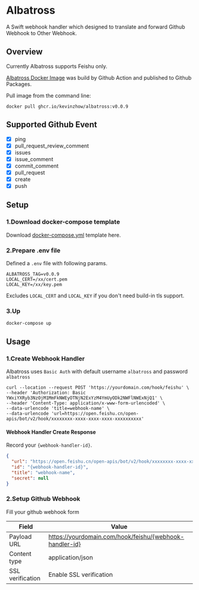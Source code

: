 # Albatross

A Swift webhook handler which designed to translate and forward Github Webhook to Other Webhook.

## Overview

Currently Albatross supports Feishu only.

[Albatross Docker Image](https://github.com/kevinzhow/albatross/pkgs/container/albatross) was build by Github Action and published to Github Packages.

Pull image from the command line:

```shell
docker pull ghcr.io/kevinzhow/albatross:v0.0.9
```

## Supported Github Event

- [x] ping
- [x] pull_request_review_comment
- [x] issues
- [x] issue_comment
- [x] commit_comment
- [x] pull_request
- [x] create
- [x] push

## Setup

### 1.Download docker-compose template

Download [docker-compose.yml](https://gist.github.com/kevinzhow/5f68c99760463a3dc195f7bd18ab64af) template here.

### 2.Prepare .env file

Defined a `.env` file with following params.

```
ALBATROSS_TAG=v0.0.9
LOCAL_CERT=/xx/cert.pem
LOCAL_KEY=/xx/key.pem
```

Excludes `LOCAL_CERT` and `LOCAL_KEY` if you don't need build-in tls support.

### 3.Up

```
docker-compose up
```

## Usage

### 1.Create Webhook Handler

Albatross uses `Basic Auth` with default username `albatross` and password `albatross`

```shell
curl --location --request POST 'https://yourdomain.com/hook/feishu' \
--header 'Authorization: Basic YWxiYXRyb3NzOjM1MmFkNWEyOTNjN2ExYzM4YmUyODk2NWFlNWExNjQ1' \
--header 'Content-Type: application/x-www-form-urlencoded' \
--data-urlencode 'title=webhook-name' \
--data-urlencode 'url=https://open.feishu.cn/open-apis/bot/v2/hook/xxxxxxxx-xxxx-xxxx-xxxx-xxxxxxxxxx'
```

#### Webhook Handler Create Response

Record your `{webhook-handler-id}`.

```json
{
  "url": "https://open.feishu.cn/open-apis/bot/v2/hook/xxxxxxxx-xxxx-xxxx-xxxx-xxxxxxxxxx",
  "id": "{webhook-handler-id}",
  "title": "webhook-name",
  "secret": null
}
```

### 2.Setup Github Webhook

Fill your github webhook form

| Field            | Value                                                   |
| ---------------- | ------------------------------------------------------- |
| Payload URL      | https://yourdomain.com/hook/feishu/{webhook-handler-id} |
| Content type     | application/json                                        |
| SSL verification | Enable SSL verification                                 |
